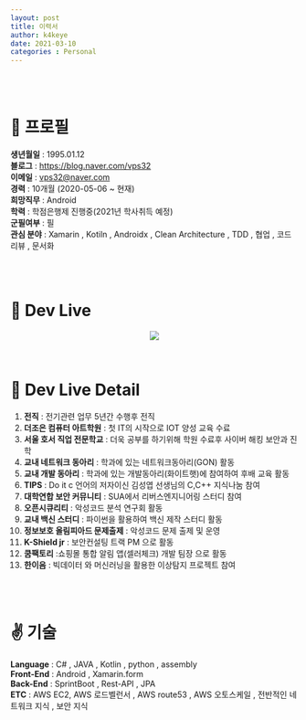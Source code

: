 ```yaml
---
layout: post
title: 이력서
author: k4keye
date: 2021-03-10
categories : Personal
---
```

<br/>
<br/>

# :bust_in_silhouette: 프로필
**생년월일** :  1995.01.12<br/>
**블로그** : https://blog.naver.com/vps32<br/>
**이메일** : vps32@naver.com<br/>
**경력** : 10개월 (2020-05-06 ~ 현재) <br/>
**희망직무** : Android <br/>
**학력** : 학점은행제 진행중(2021년 학사취득 예정) <br/>
**군필여부** : 필 <br/>
**관심 분야** : Xamarin , Kotiln , Androidx ,  Clean Architecture , TDD , 협업 , 코드리뷰 , 문서화

<br/>
<br/>

# :rocket: Dev Live

<p align="center">
  <img src="https://user-images.githubusercontent.com/52993842/110482527-1a04d300-812c-11eb-975f-75bc0cb0f45c.png">
</p> 
<br/>

# :mag_right: Dev Live Detail


1. **전직** : 전기관련 업무 5년간 수행후 전직
2. **더조은 컴퓨터 아트학원** : 첫 IT의 시작으로 IOT 양성 교육 수료
3. **서울 호서 직업 전문학교** : 더욱 공부를 하기위해 학원 수료후 사이버 해킹 보안과 진학
4. **교내 네트워크 동아리** : 학과에 있는 네트워크동아리(GON) 활동
5. **교내 개발 동아리** : 학과에 있는 개발동아리(화이트햇)에 참여하여 후배 교육 활동
6. **TIPS**  : Do it c 언어의 저자이신 김성엽 선생님의 C,C++ 지식나눔 참여
7. **대학연합 보안 커뮤니티** : SUA에서 리버스엔지니어링 스터디 참여
8. **오픈시큐리티** : 악성코드 분석 연구회 활동
9. **교내 백신 스터디** : 파이썬을 활용하여 백신 제작 스터디 활동
10. **정보보호 올림피아드 문제출제** : 악성코드 문제 출제 및 운영
11. **K-Shield jr** : 보안컨설팅 트랙 PM 으로 활동
12. **쿰팩토리** :쇼핑몰 통합 알림 앱(셀러체크) 개발 팀장 으로 활동
13. **한이음** : 빅데이터 와 머신러닝을 활용한 이상탐지 프로젝트 참여

<br/>
<br/>

# :v: 기술
**Language** : C# , JAVA , Kotlin , python , assembly  <br/>
**Front-End** : Android , Xamarin.form <br/>
**Back-End** : SprintBoot , Rest-API , JPA <br/>
**ETC** : AWS EC2, AWS 로드벨런서 , AWS route53 , AWS 오토스케일 , 전반적인 네트워크 지식 , 보안 지식 <br/>


<br/>
<br/>

